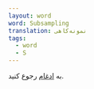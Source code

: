 ```yaml
---
layout: word
word: Subsampling
translation: نمونه‌کاهی
tags:
  - word
  - S
---
```

به [ادغام](/P/pooling) رجوع کنید.
